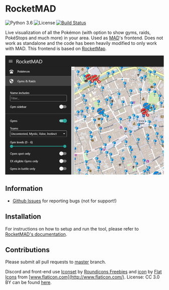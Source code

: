 # RocketMAD

![Python 3.6](https://img.shields.io/badge/python-3.6-blue.svg) ![License](https://img.shields.io/github/license/RocketMap/RocketMap.svg) [![Build Status](https://travis-ci.org/RocketMap/RocketMap.svg?branch=develop)](https://travis-ci.org/RocketMap/RocketMap)

Live visualization of all the Pokémon (with option to show gyms, raids, PokéStops and much more) in your area. Used as [MAD](https://github.com/Map-A-Droid/MAD)'s frontend. Does not work as standalone and the code has been heavily modified to only work with MAD. This frontend is based on [RocketMap](https://github.com/RocketMap/RocketMap).

![Map](https://github.com/cecpk/RocketMAD/blob/master/static/RocketMAD.png)

## Information
* [Github Issues](https://github.com/cecpk/RocketMAD/issues) for reporting bugs (not for support!)

## Installation

For instructions on how to setup and run the tool, please refer to [RocketMAD's documentation](https://rocketmad.readthedocs.io).

## Contributions

Please submit all pull requests to [master](https://github.com/cecpk/RocketMAD/tree/master) branch.

Discord and front-end use [Iconset](http://www.flaticon.com/packs/packs/pokemon-go/) by [Roundicons Freebies](http://www.flaticon.com/authors/roundicons-freebies/) and [icon](http://www.flaticon.com/free-icon/rocket_178158) by [Flat Icons](http://flat-icons.com/) from [www.flaticon.com](http://www.flaticon.com/). License: CC 3.0 BY can be found [here](http://creativecommons.org/licenses/by/3.0/).
